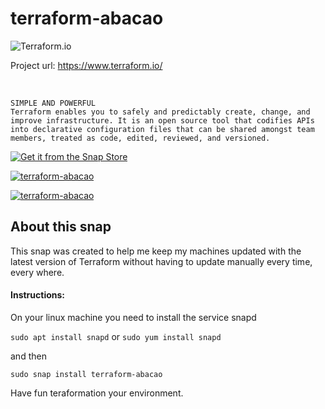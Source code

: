# terraform-abacao

![Terraform.io](https://encrypted-tbn0.gstatic.com/images?q=tbn:ANd9GcRS-UqcyxXW6jGOi5ZfZG2ZNTnZe-TIdaEGWtLaRZSk7R2l3uAo)

Project url:  https://www.terraform.io/

<br>

```
SIMPLE AND POWERFUL
Terraform enables you to safely and predictably create, change, and improve infrastructure. It is an open source tool that codifies APIs into declarative configuration files that can be shared amongst team members, treated as code, edited, reviewed, and versioned.
```

[![Get it from the Snap Store](https://snapcraft.io/static/images/badges/en/snap-store-black.svg)](https://snapcraft.io/terraform-abacao)

[![terraform-abacao](https://snapcraft.io/terraform-abacao/badge.svg)](https://snapcraft.io/terraform-abacao)

[![terraform-abacao](https://snapcraft.io/terraform-abacao/trending.svg?name=0)](https://snapcraft.io/terraform-abacao)

## About this snap
This snap was created to help me keep my machines updated with the latest version of Terraform without having to update manually every time, every where.

#### Instructions:

On your linux machine you need to install the service snapd

`sudo apt install snapd` or `sudo yum install snapd`

and then

`sudo snap install terraform-abacao`

Have fun teraformation your environment.
